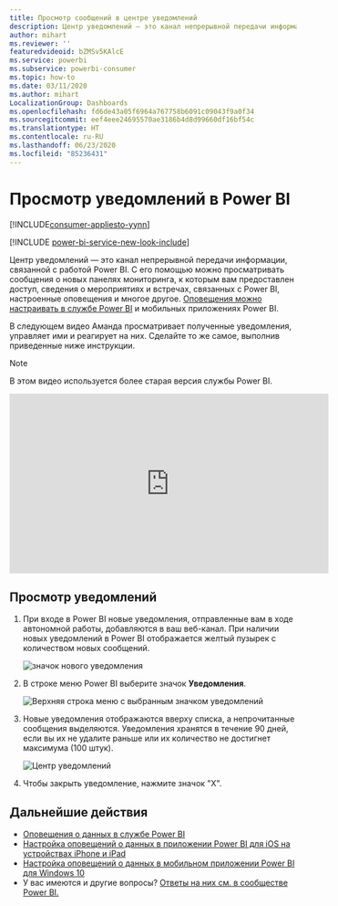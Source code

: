 ```yaml
---
title: Просмотр сообщений в центре уведомлений
description: Центр уведомлений — это канал непрерывной передачи информации, связанной с работой Power BI.
author: mihart
ms.reviewer: ''
featuredvideoid: bZMSv5KAlcE
ms.service: powerbi
ms.subservice: powerbi-consumer
ms.topic: how-to
ms.date: 03/11/2020
ms.author: mihart
LocalizationGroup: Dashboards
ms.openlocfilehash: fd6de43a05f6964a767758b6091c09043f9a0f34
ms.sourcegitcommit: eef4eee24695570ae3186b4d8d99660df16bf54c
ms.translationtype: HT
ms.contentlocale: ru-RU
ms.lasthandoff: 06/23/2020
ms.locfileid: "85236431"
---
```

# <a name="view-power-bi-notifications"></a>Просмотр уведомлений в Power BI

[!INCLUDE[consumer-appliesto-yynn](../includes/consumer-appliesto-yynn.md)]

[!INCLUDE [power-bi-service-new-look-include](../includes/power-bi-service-new-look-include.md)]

Центр уведомлений — это канал непрерывной передачи информации, связанной с работой Power BI. С его помощью можно просматривать сообщения о новых панелях мониторинга, к которым вам предоставлен доступ, сведения о мероприятиях и встречах, связанных с Power BI, настроенные оповещения и многое другое. [Оповещения можно настраивать в службе Power BI](end-user-alerts.md) и мобильных приложениях Power BI.

В следующем видео Аманда просматривает полученные уведомления, управляет ими и реагирует на них. Сделайте то же самое, выполнив приведенные ниже инструкции.    

> [!NOTE]
> В этом видео используется более старая версия службы Power BI. 

<iframe width="560" height="315" src="https://www.youtube.com/embed/bZMSv5KAlcE" frameborder="0" allowfullscreen></iframe>

## <a name="view-your-notifications"></a>Просмотр уведомлений
1. При входе в Power BI новые уведомления, отправленные вам в ходе автономной работы, добавляются в ваш веб-канал. При наличии новых уведомлений в Power BI отображается желтый пузырек с количеством новых сообщений.
   
   ![значок нового уведомления](./media/end-user-notification-center/power-bi-new-notification.png)
2. В строке меню Power BI выберите значок **Уведомления**.
   
   ![Верхняя строка меню с выбранным значком уведомлений](./media/end-user-notification-center/power-bi-notifications-icon.png)
3. Новые уведомления отображаются вверху списка, а непрочитанные сообщения выделяются. Уведомления хранятся в течение 90 дней, если вы их не удалите раньше или их количество не достигнет максимума (100 штук).
   
   ![Центр уведомлений](./media/end-user-notification-center/power-bi-notification-center.png)
4. Чтобы закрыть уведомление, нажмите значок "X".

## <a name="next-steps"></a>Дальнейшие действия
* [Оповещения о данных в службе Power BI](end-user-alerts.md)
* [Настройка оповещений о данных в приложении Power BI для iOS на устройствах iPhone и iPad](mobile/mobile-set-data-alerts-in-the-mobile-apps.md)
* [Настройка оповещений о данных в мобильном приложении Power BI для Windows 10](mobile/mobile-set-data-alerts-in-the-mobile-apps.md)
* У вас имеются и другие вопросы? [Ответы на них см. в сообществе Power BI.](https://community.powerbi.com/)

